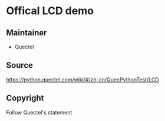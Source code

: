 # Offical LCD demo
 
 
## Maintainer
* Quectel

## Source
https://python.quectel.com/wiki/#/zh-cn/QuecPythonTest/LCD

## Copyright
Follow Quectel's statement